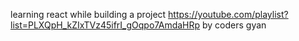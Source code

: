 learning react while building a project https://youtube.com/playlist?list=PLXQpH_kZIxTVz45ifrI_gOqpo7AmdaHRp by coders gyan

